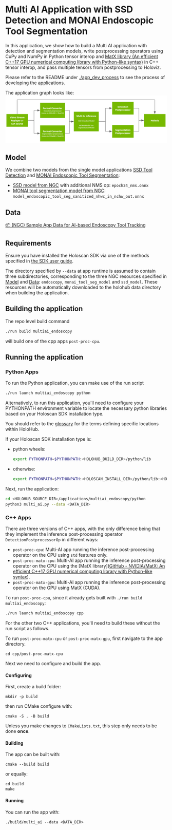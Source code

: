 # Multi AI Application with SSD Detection and MONAI Endoscopic Tool Segmentation 
In this application, we show how to build a Multi AI application with detection and segmentation models, write postprocessing operators using CuPy and NumPy in Python tensor interop and [MatX library (An efficient C++17 GPU numerical computing library with Python-like syntax)](https://github.com/NVIDIA/MatX) in C++ tensor interop, and pass multiple tensors from postprocessing to Holoviz.

Please refer to the README under [./app_dev_process](./app_dev_process/README.md) to see the process of developing the applications.

The application graph looks like:
![](./images/multiai_endoscopy_app_graph.png)

## Model
We combine two models from the single model applications [SSD Tool Detection](https://github.com/nvidia-holoscan/holohub/tree/main/applications/ssd_detection_endoscopy_tools) and [MONAI Endoscopic Tool Segmentation](https://github.com/nvidia-holoscan/holohub/tree/main/applications/monai_endoscopic_tool_seg):

 - [SSD model from NGC](https://catalog.ngc.nvidia.com/orgs/nvidia/teams/clara-holoscan/resources/ssd_surgical_tool_detection_model) with additional NMS op: `epoch24_nms.onnx`
 - [MONAI tool segmentation model from NGC](https://catalog.ngc.nvidia.com/orgs/nvidia/teams/clara-holoscan/resources/monai_endoscopic_tool_segmentation_model): `model_endoscopic_tool_seg_sanitized_nhwc_in_nchw_out.onnx`
## Data
[📦️ (NGC) Sample App Data for AI-based Endoscopy Tool Tracking](https://catalog.ngc.nvidia.com/orgs/nvidia/teams/clara-holoscan/resources/holoscan_endoscopy_sample_data)

## Requirements
Ensure you have installed the Holoscan SDK via one of the methods specified in [the SDK user guide](https://docs.nvidia.com/holoscan/sdk-user-guide/sdk_installation.html#development-software-stack).

The directory specified by `--data` at app runtime is assumed to contain three subdirectories, corresponding to the three NGC resources specified in [Model](#model) and [Data](#data): `endoscopy`, `monai_tool_seg_model` and `ssd_model`.  These resources will be automatically downloaded to the holohub data directory when building the application.

## Building the application

The repo level build command 
```sh
./run build multiai_endoscopy
```
will build one of the cpp apps `post-proc-cpu`. 


## Running the application
### Python Apps
To run the Python application, you can make use of the run script
```sh
./run launch multiai_endoscopy python
```
Alternatively, to run this application, you'll need to configure your PYTHONPATH environment variable to locate the
necessary python libraries based on your Holoscan SDK installation type.

You should refer to the [glossary](../../README.md#Glossary) for the terms defining specific locations within HoloHub.

If your Holoscan SDK installation type is:

* python wheels:

  ```bash
  export PYTHONPATH=$PYTHONPATH:<HOLOHUB_BUILD_DIR>/python/lib
  ```

* otherwise:

  ```bash
  export PYTHONPATH=$PYTHONPATH:<HOLOSCAN_INSTALL_DIR>/python/lib:<HOLOHUB_BUILD_DIR>/python/lib
  ```
Next, run the application:
```sh
cd <HOLOHUB_SOURCE_DIR>/applications/multiai_endoscopy/python
python3 multi_ai.py --data <DATA_DIR>
```

### C++ Apps

There are three versions of C++ apps, with the only difference being that they implement the inference post-processing operator `DetectionPostprocessorOp` in different ways:

- `post-proc-cpu`: Multi-AI app running the inference post-processing operator on the CPU using `std` features only.
- `post-proc-matx-cpu`: Multi-AI app running the inference post-processing operator on the CPU using the [MatX library]([GitHub - NVIDIA/MatX: An efficient C++17 GPU numerical computing library with Python-like syntax](https://github.com/NVIDIA/MatX)).
- `post-proc-matx-gpu`: Multi-AI app running  the inference post-processing operator on the GPU using MatX (CUDA).

To run `post-proc-cpu`, since it already gets built with `./run build multiai_endoscopy`:
```sh
./run launch multiai_endoscopy cpp
```

For the other two C++ applications, you'll need to build these without the run script as follows.

To run `post-proc-matx-cpu` or `post-proc-matx-gpu`, first navigate to the app directory.

```shell
cd cpp/post-proc-matx-cpu
```

Next we need to configure and build the app.

#### Configuring

First, create a build folder:

```shell
mkdir -p build
```

then run CMake configure with:

```shell
cmake -S . -B build
```

Unless you make changes to `CMakeLists.txt`, this step only needs to be done **once**.

#### Building

The app can be built with:

```shell
cmake --build build
```

or equally:

```shell
cd build
make
```

#### Running

You can run the app with:

```shell
./build/multi_ai --data <DATA_DIR>
```
